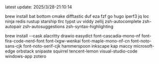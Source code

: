 latest update: 2025/3/28-21:10:14
  
brew install 
bat
bottom
cmake
difftastic
duf
eza
fzf
go
hugo
iperf3
jq
loc
ninja
redis
rustup
starship
tlrc
typst
uv
viddy
zellij
zsh-autocomplete
zsh-autopair
zsh-autosuggestions
zsh-syntax-highlighting
  
brew install --cask
alacritty
drawio
easydict
font-cascadia-mono-nf
font-fira-code-nerd-font
font-lxgw-wenkai
font-maple-mono-nf-cn
font-noto-sans-cjk
font-noto-serif-cjk
hammerspoon
inkscape
kap
maccy
microsoft-edge
orbstack
snipaste
squirrel
tencent-lemon
visual-studio-code
windows-app
zotero
